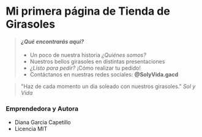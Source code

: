 # Mi primera página de Tienda de Girasoles

> #### *¿Qué encontrarás aqui?*
>
> - Un poco de nuestra historia *¿Quiénes somos?*
> - Nuestros bellos girasoles en distintas presentaciones
> - *¿Listo para pedir?* ¡Cómo realizar tu pedido!
> - Contáctanos en nuestras redes sociales: **@SolyVida.gacd**
>

>  "Haz de cada momento un día soleado con nuestros girasoles." 
*Sol y Vida*

### Emprendedora y Autora
- Diana Garcia Capetillo
- Licencia MIT